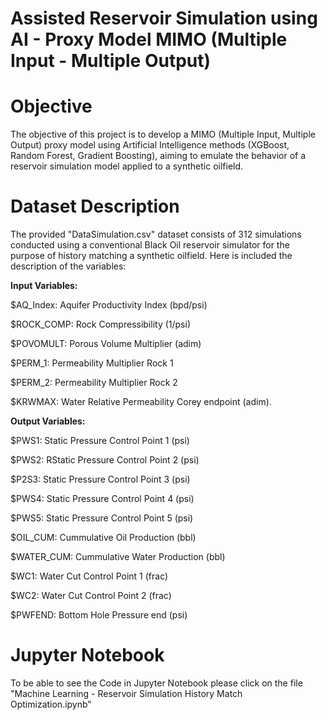 # Assisted Reservoir Simulation using AI - Proxy Model MIMO (Multiple Input - Multiple Output)

# Objective
The objective of this project is to develop a MIMO (Multiple Input, Multiple Output) proxy model using Artificial Intelligence methods (XGBoost, Random Forest, Gradient Boosting), aiming to emulate the behavior of a reservoir simulation model applied to a synthetic oilfield.

# Dataset Description
The provided "DataSimulation.csv" dataset consists of 312 simulations conducted using a conventional Black Oil reservoir simulator for the purpose of history matching a synthetic oilfield. Here is included the description of the variables:

<b>Input Variables:</b>

$AQ_Index: Aquifer Productivity Index (bpd/psi)

$ROCK_COMP: Rock Compressibility (1/psi)

$POVOMULT: Porous Volume Multiplier (adim)

$PERM_1: Permeability Multiplier Rock 1

$PERM_2: Permeability Multiplier Rock 2

$KRWMAX: Water Relative Permeability Corey endpoint (adim).

<b>Output Variables:</b>

$PWS1: Static Pressure Control Point 1 (psi)

$PWS2: RStatic Pressure Control Point 2 (psi)

$P2S3: Static Pressure Control Point 3 (psi)

$PWS4: Static Pressure Control Point 4 (psi)

$PWS5: Static Pressure Control Point 5 (psi)

$OIL_CUM: Cummulative Oil Production (bbl)

$WATER_CUM: Cummulative Water Production (bbl)

$WC1: Water Cut Control Point 1 (frac)

$WC2: Water Cut Control Point 2 (frac)

$PWFEND: Bottom Hole Pressure end (psi)

# Jupyter Notebook
To be able to see the Code in Jupyter Notebook please click on the file "Machine Learning - Reservoir Simulation History Match Optimization.ipynb"
